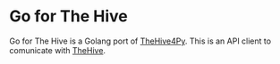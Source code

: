 Go for The Hive
===============

Go for The Hive is a Golang port of [TheHive4Py](https://github.com/TheHive-Project/TheHive4py). This is an API client to comunicate with [TheHive](https://github.com/TheHive-Project/TheHive).